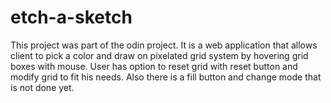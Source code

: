 # etch-a-sketch
This project was part of the odin project. It is a web application that allows client to pick a color and 
draw on pixelated grid system by hovering grid boxes with mouse.
User has option to reset grid with reset button and modify grid to fit his needs.
Also there is a fill button and change mode that is not done yet.
